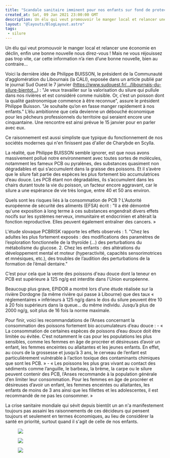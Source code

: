 ```yaml
---
title: "Scandale sanitaire imminent pour nos enfants sur fond de protection de l'environnement"
created_at: Sat, 09 Jan 2021 23:00:00 GMT
description: Un élu qui veut promouvoir le manger local et relancer une économie en déclin, enfin une bonne nouvelle nous direz-vous ! Mais ne vous...
layout: "@layouts/BlogLayout.astro"
tags:
 - silure
---
```

<p>Un élu qui veut promouvoir le manger local et relancer une économie en déclin, enfin une bonne nouvelle nous direz-vous ! Mais ne vous réjouissez pas trop vite, car cette information n’a rien d’une bonne nouvelle, bien au contraire…</p>
<p>Voici la dernière idée de Philippe BUISSON, le président de la Communauté d’agglomération du Libournais (la CALI), exposée dans un article publié par le journal Sud Ouest le 7 janvier (<a href="https://www.sudouest.fr/2021/01/07/libournais-du-silure-bientot-dans-les-assiettes-des-enfants-8261352-2966.php?fbclid=IwAR3JNPkbkhKiXqE5XHlrORWH1XLzZfwSSt3zWG19Hy-AzuIBV_J5WhSFzyQ" rel="noopener" target="_blank">https://www.sudouest.fr/.../libournais-du-silure-bientot...</a>) : "Je veux travailler sur la valorisation du silure qui pullule dans nos rivières et est considéré comme nuisible. Or, c’est un poisson dont la qualité gastronomique commence à être reconnue", assure le président Philippe Buisson. "Je souhaite qu’on en fasse manger rapidement à nos enfants."
L’élu ambitionne que cela devienne un débouché économique pour les pêcheurs professionnels du territoire qui seraient encore une cinquantaine. Une rencontre est ainsi prévue le 15 janvier pour en parler avec eux.</p>
<p>Ce raisonnement est aussi simpliste que typique du fonctionnement de nos sociétés modernes qui n'en finissent pas d'aller de Charybde en Scylla. </p>
<p>La réalité, que Philippe BUISSON semble ignorer, est que nous avons massivement pollué notre environnement avec toutes sortes de molécules, notamment les fameux PCB ou pyralènes, des substances quasiment non dégradables et qui s’accumulent dans la graisse des poissons. Et il s’avère que le silure fait partie des espèces les plus fortement bio accumulatrices d’eau douce.
Les PCB étant non dégradables, ils s’accumulent dans les chairs durant toute la vie du poisson, un facteur encore aggravant, car le silure a une espérance de vie très longue, entre 40 et 50 ans environ.</p>
<p>Quels sont les risques liés à la consommation de PCB ? 
L'Autorité européenne de sécurité des aliments (EFSA) écrit : "Il a été démontré qu'une exposition à long terme à ces substances engendrait divers effets nocifs sur les systèmes nerveux, immunitaire et endocrinien et altérait la fonction reproductive. Elles peuvent également entraîner des cancers. » </p>
<p>L'étude slovaque PCBRISK rapporte les effets observés :
 1. "Chez les adultes les plus fortement exposés : des modifications des paramètres de l’exploration fonctionnelle de la thyroïde (...) des perturbations du métabolisme du glucose.
2. Chez les enfants : des altérations du développement mental et moteur (hyperactivité, capacités sensorimotrices et mnésiques, etc.), des troubles de l’audition des perturbations de la formation de l’émail dentaire." </p>
<p>C’est pour cela que la vente des poissons d'eau douce dont la teneur en PCB est supérieure à 125 ng/g est interdite dans l'Union européenne. </p>
<p>Beaucoup plus grave, EPIDOR a montré lors d’une étude réalisée sur la rivière Dordogne (la même rivière qui passe à Libourne) que des taux « réglementaires » inférieurs à 125 ng/g dans le dos du silure peuvent être 10 à 20 fois supérieurs dans la queue… du même individu. Jusqu’à plus de 2000 ng/g, soit plus de 16 fois la norme maximale.</p>
<p>Pour finir, voici les recommandations de l’Anses concernant la consommation des poissons fortement bio accumulateurs d’eau douce : 
- « La consommation de certaines espèces de poissons d’eau douce doit être limitée ou évitée. C’est notamment le cas pour les populations les plus sensibles, comme les femmes en âge de procréer et désireuses d’avoir un enfant, les femmes enceintes ou allaitantes et les jeunes enfants. En effet, au cours de la grossesse et jusqu’à 3 ans, le cerveau de l’enfant est particulièrement vulnérable à l’action toxique des contaminants chimiques que sont les PCB. »
- « Les poissons les plus gras vivant au contact des sédiments comme l’anguille, le barbeau, la brème, la carpe ou le silure peuvent contenir des PCB, l’Anses recommande à la population générale d’en limiter leur consommation. Pour les femmes en âge de procréer et désireuses d’avoir un enfant, les femmes enceintes ou allaitantes, les enfants de moins de 3 ans ainsi que les fillettes et les adolescentes, il est recommandé de ne pas les consommer. »</p>
<p>La crise sanitaire mondiale qui sévit depuis bientôt un an n'a manifestement toujours pas assaini les raisonnements de ces décideurs qui pensent toujours et seulement en termes économiques, au lieu de considérer la santé en priorité, surtout quand il s'agit de celle de nos enfants.</p><figure><img src="https://static.wixstatic.com/media/76be40_288377f425ba498380e2986f5bbbae4d~mv2.jpg/v1/fit/w_646,h_431,al_c,q_80/file.png" /></figure><figure><img src="https://static.wixstatic.com/media/76be40_12c36e6de00445caaa07a9421af58abb~mv2.png/v1/fit/w_512,h_310,al_c,q_80/file.png" /></figure><figure><img src="https://static.wixstatic.com/media/76be40_845e0bc32ba9482aa0be3cf04ece305a~mv2.png/v1/fit/w_666,h_467,al_c,q_80/file.png" /></figure>